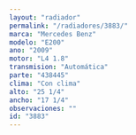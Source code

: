 ```yaml
---
layout: "radiador"
permalink: "/radiadores/3883/"
marca: "Mercedes Benz"
modelo: "E200"
ano: "2009"
motor: "L4 1.8"
transmision: "Automática"
parte: "438445"
clima: "Con clima"
alto: "25 1/4"
ancho: "17 1/4"
observaciones: ""
id: "3883"
---
```


